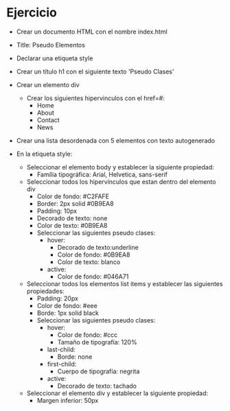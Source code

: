 # Ejercicio 

* Crear un documento HTML con el nombre index.html

* Title: Pseudo Elementos
* Declarar una etiqueta style
* Crear un título h1 con el siguiente texto 'Pseudo Clases'
* Crear un elemento div
  * Crear los siguientes hipervinculos con el href=#:
    * Home
    * About
    * Contact
    * News
* Crear una lista desordenada con 5 elementos con texto autogenerado
* En la etiqueta style:
  * Seleccionar el elemento body y establecer la siguiente propiedad:
    * Família tipográfica: Arial, Helvetica, sans-serif
  * Seleccionar todos los hipervínculos que estan dentro del elemento div
    * Color de fondo: #C2FAFE
    * Border: 2px solid #0B9EA8
    * Padding: 10px
    * Decorado de texto: none
    * Color de texto: #0B9EA8
    * Seleccionar las siguientes pseudo clases:
      * hover:
        * Decorado de texto:underline
        * Color de fondo: #0B9EA8
        * Color de texto: blanco
      * active:
        * Color de fondo: #046A71
  * Seleccionar todos los elementos list items  y establecer las siguientes propiedades:
    * Padding: 20px
    * Color de fondo: #eee
    * Borde: 1px solid black
    * Seleccionar las siguientes pseudo clases:
      * hover:
        * Color de fondo: #ccc
        * Tamaño de tipografía: 120%
      * last-child:
        * Borde: none
      * first-child:
        * Cuerpo de tipografía: negrita
      * active:
        * Decorado de texto: tachado
  * Seleccionar el elemento div y establecer la siguiente propiedad:
    * Margen inferior: 50px